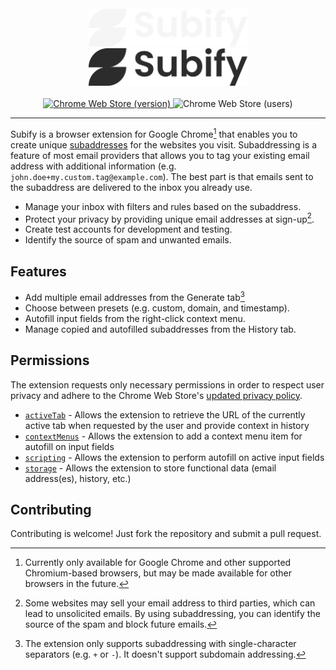 <div align="center">
  <br />
  <img alt="Subify logo" height="60" src="./assets/brand-dark.png#gh-dark-mode-only" />
  <img alt="Subify logo" height="60" src="./assets/brand-light.png#gh-light-mode-only" />
  <br />
  <br />
  <a href="https://chrome.google.com/webstore/detail/mkjgbogdoogelppeoecjeidjljhhbcdg">
    <img
      alt="Chrome Web Store (version)"
      src="https://img.shields.io/chrome-web-store/v/mkjgbogdoogelppeoecjeidjljhhbcdg?style=flat-square" />
  </a>
  <img
    alt="Chrome Web Store (users)"
    src="https://img.shields.io/chrome-web-store/users/mkjgbogdoogelppeoecjeidjljhhbcdg?style=flat-square" />
</div>

---

Subify is a browser extension for Google Chrome[^1] that enables you to create
unique [subaddresses](https://datatracker.ietf.org/doc/html/rfc5233) for the
websites you visit. Subaddressing is a feature of most email providers that
allows you to tag your existing email address with additional information (e.g.
`john.doe+my.custom.tag@example.com`). The best part is that emails sent to the
subaddress are delivered to the inbox you already use.

- Manage your inbox with filters and rules based on the subaddress.
- Protect your privacy by providing unique email addresses at sign-up[^2].
- Create test accounts for development and testing.
- Identify the source of spam and unwanted emails.

## Features

- Add multiple email addresses from the Generate tab[^3]
- Choose between presets (e.g. custom, domain, and timestamp).
- Autofill input fields from the right-click context menu.
- Manage copied and autofilled subaddresses from the History tab.

## Permissions

The extension requests only necessary permissions in order to respect user
privacy and adhere to the Chrome Web Store's
[updated privacy policy](https://developer.chrome.com/docs/webstore/user_data/).

- [`activeTab`](https://developer.chrome.com/docs/extensions/reference/api/tabs) -
  Allows the extension to retrieve the URL of the currently active tab when
  requested by the user and provide context in history
- [`contextMenus`](https://developer.chrome.com/docs/extensions/reference/api/contextMenus) -
  Allows the extension to add a context menu item for autofill on input fields
- [`scripting`](https://developer.chrome.com/docs/extensions/reference/api/scripting) -
  Allows the extension to perform autofill on active input fields
- [`storage`](https://developer.chrome.com/docs/extensions/reference/api/storage) -
  Allows the extension to store functional data (email address(es), history, etc.)

## Contributing

Contributing is welcome! Just fork the repository and submit a pull request.

[^1]:
    Currently only available for Google Chrome and other supported
    Chromium-based browsers, but may be made available for other browsers in the
    future.

[^2]:
    Some websites may sell your email address to third parties, which can lead
    to unsolicited emails. By using subaddressing, you can identify the source
    of the spam and block future emails.

[^3]:
    The extension only supports subaddressing with single-character separators
    (e.g. `+` or `-`). It doesn't support subdomain addressing.
